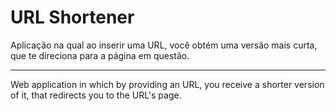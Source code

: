 # URL Shortener 

Aplicação na qual ao inserir uma URL, você obtém uma versão mais curta, que te direciona para a página em questão.

---------------------------------------------------------------------

Web application in which by providing an URL, you receive a shorter version of it, that redirects you to the URL's page.